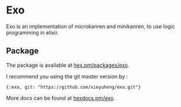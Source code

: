 # Exo

Exo is an implementation of microkanren and minikanren,
to use logic programming in elixir.

## Package

The package is available at [hex.pm/packages/exo](https://hex.pm/packages/exo).

I recommend you using the git master version by :

    {:exo, git: "https://github.com/xieyuheng/exo.git"}

More docs can be found at [hexdocs.pm/exo](https://hexdocs.pm/exo).
